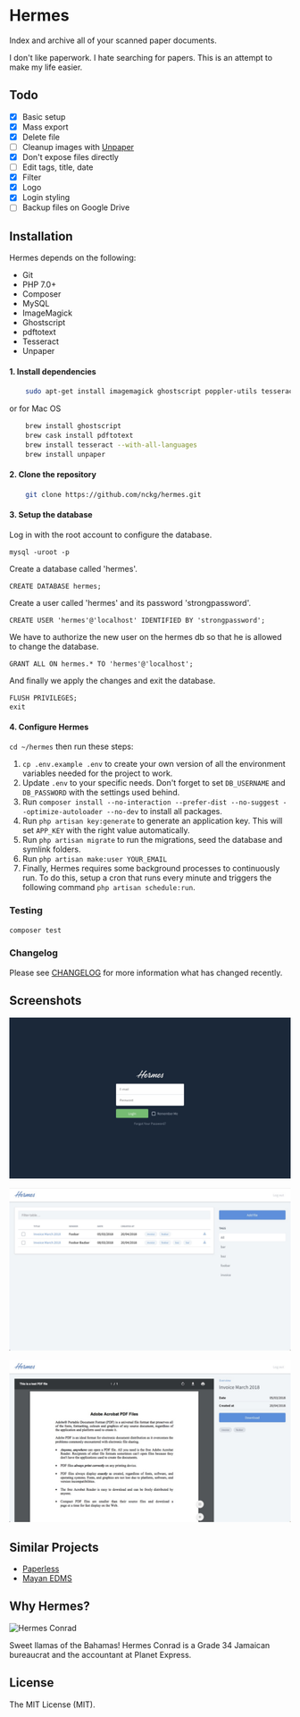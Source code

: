# Hermes

Index and archive all of your scanned paper documents.

I don't like paperwork. I hate searching for papers. This is an attempt to make my life easier.

## Todo

* [x] Basic setup
* [x] Mass export
* [x] Delete file
* [ ] Cleanup images with [Unpaper](https://www.flameeyes.eu/projects/unpaper)
* [x] Don't expose files directly
* [ ] Edit tags, title, date
* [x] Filter
* [x] Logo
* [x] Login styling
* [ ] Backup files on Google Drive

## Installation

Hermes depends on the following:

* Git
* PHP 7.0+
* Composer
* MySQL
* ImageMagick 
* Ghostscript
* pdftotext
* Tesseract
* Unpaper

#### 1. Install dependencies

```bash
    sudo apt-get install imagemagick ghostscript poppler-utils tesseract-ocr unpaper
```

or for Mac OS

```bash
    brew install ghostscript
    brew cask install pdftotext
    brew install tesseract --with-all-languages
    brew install unpaper
```

#### 2. Clone the repository

```bash
    git clone https://github.com/nckg/hermes.git
```

#### 3. Setup the database
Log in with the root account to configure the database.

    mysql -uroot -p

Create a database called 'hermes'.

    CREATE DATABASE hermes;

Create a user called 'hermes' and its password 'strongpassword'.

    CREATE USER 'hermes'@'localhost' IDENTIFIED BY 'strongpassword';

We have to authorize the new user on the hermes db so that he is allowed to change the database.

    GRANT ALL ON hermes.* TO 'hermes'@'localhost';

And finally we apply the changes and exit the database.

    FLUSH PRIVILEGES;
    exit
    
#### 4. Configure Hermes    
`cd ~/hermes` then run these steps:

1. `cp .env.example .env` to create your own version of all the environment variables needed for the project to work.
2. Update `.env` to your specific needs. Don't forget to set `DB_USERNAME` and `DB_PASSWORD` with the settings used behind.
3. Run `composer install --no-interaction --prefer-dist --no-suggest --optimize-autoloader --no-dev` to install all packages.
4. Run `php artisan key:generate` to generate an application key. This will set `APP_KEY` with the right value automatically.
5. Run `php artisan migrate` to run the migrations, seed the database and symlink folders.
6. Run `php artisan make:user YOUR_EMAIL`
7. Finally, Hermes requires some background processes to continuously run. To do this, setup a cron that runs every minute and triggers the following command `php artisan schedule:run`.

### Testing

``` bash
composer test
```

### Changelog

Please see [CHANGELOG](CHANGELOG.md) for more information what has changed recently.

## Screenshots

![](./docs/login.jpg)

![](./docs/overview.jpg)

![](./docs/detail.jpg)

## Similar Projects

* [Paperless](https://github.com/danielquinn/paperless)
* [Mayan EDMS](https://mayan.readthedocs.org/en/latest/)

## Why Hermes?

![Hermes Conrad](https://media.giphy.com/media/l4pTqyJ8XMhLZ3ScE/giphy.gif)

Sweet llamas of the Bahamas! Hermes Conrad is a Grade 34 Jamaican bureaucrat and the accountant at Planet Express. 

## License

The MIT License (MIT).
